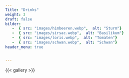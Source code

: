 ```yaml
---
Title: "Drinks"
weight: 3
draft: false
bilder: 
   -  { src: "images/himbeeren.webp",  alt: "Sturm"}
   -  { src: "images/sirsac.webp",  alt: "Basilikum"}
   -  { src: "images/loris.webp",  alt: "Tomaten"}
   -  { src: "images/schwan.webp",  alt: "Schwan"}
header_menu: true


---
```


{{< gallery  >}}
